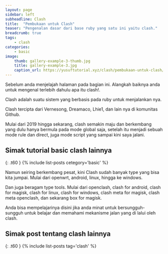 ```yaml
---
layout: page
sidebar: left
subheadline: Clash
title:  "Pembukaan untuk Clash"
teaser: "Pengenalan dasar dari base ruby yang satu ini yaitu clash."
breadcrumb: true
tags:
    - clash
categories:
    - basic
image:
    thumb: gallery-example-3-thumb.jpg
    title: gallery-example-3.jpg
    caption_url: https://yusuftutorial.xyz/clash/pembukaan-untuk-clash/
---
```


Sebelum anda menjelajah halaman pada bagian ini. Alangkah baiknya anda untuk mengenal terlebih dahulu apa itu clash!.

Clash adalah suatu sistem yang berbasis pada ruby untuk menjalankan nya.

Clash tercipta dari Vernesong, Dreamaco, Lhie1, dan lain nya di komunitas Github.

Mulai dari 2019 hingga sekarang, clash semakin maju dan berkembang yang dulu hanya bermula pada mode global saja, setelah itu menjadi sebuah mode rule dan direct, juga mode script yang sampai kini saya jalani.

## Simak tutorial basic clash lainnya
{: .t60 }
{% include list-posts cetegory='basic' %}

Namun seiring berkembang pesat, kini Clash sudah banyak type yang bisa kita jumpai. Mulai dari openwrt, android, linux, hingga ke windows.

Dan juga beragam type tools. Mulai dari openclash, clash for android, clash for magisk, clash for linux, clash for windows, clash meta for magisk, clash meta openclash, dan sekarang box for magisk.

Anda bisa mempelajarinya disini jika anda minat untuk bersungguh-sungguh untuk belajar dan memahami mekanisme jalan yang di lalui oleh clash.


## Simak post tentang clash lainnya
{: .t60 }
{% include list-posts tag='clash' %}
